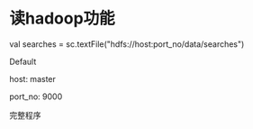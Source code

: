 # 读hadoop功能

val searches = sc.textFile\("hdfs://host:port\_no/data/searches"\)

Default

host: master

port\_no: 9000



完整程序

